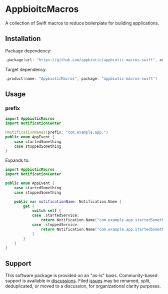 # AppbioitcMacros

A collection of Swift macros to reduce boilerplate for building applications.

## Installation

Package dependency:

```swift
.package(url: "https://github.com/appbiotic/appbiotic-macros-swift", exact: "0.2.0")
```

Target dependency:

```swift
.product(name: "AppbioticMacros", package: "appbiotic-macros-swift")
```

## Usage

### prefix

```swift
import AppbioticMacros
import NotificationCenter

@NotificationNames(prefix: "com.example.app.")
public enum AppEvent {
    case startedSomething
    case stoppedSomething
}
```

Expands to:

```swift
import AppbioticMacros
import NotificationCenter

public enum AppEvent {
    case startedSomething
    case stoppedSomething

    public var notificationName: Notification.Name {
        get {
            switch self {
            case .startedService:
                return Notification.Name("com.example.app.startedSomething")
            case .stoppedService:
                return Notification.Name("com.example.app.startedSomething")
            }
        }
    }
}
```

## Support

This software package is provided on an "as-is" basis. Community-based support is available in
[discussions](https://github.com/appbiotic/appbiotic-macros-swift/discussions). Filed
[issues](https://github.com/appbiotic/appbiotic-macros-swift/issues) may be renamed, split,
deduplicated, or moved to a discussion, for organizational clarity purposes.
